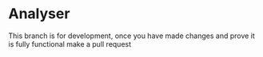 # Analyser

This branch is for development, once you have made changes and prove it is fully functional make a pull request
